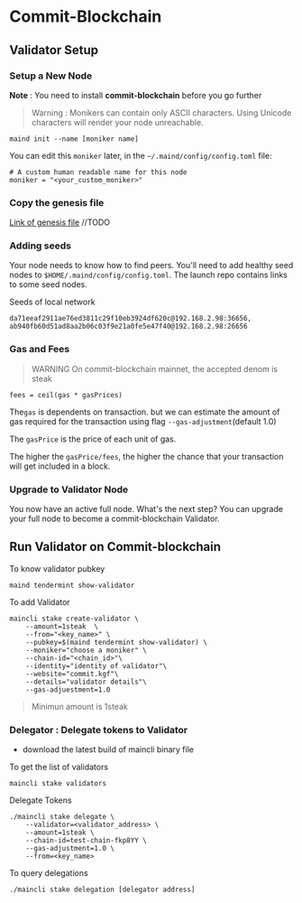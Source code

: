 Commit-Blockchain
===

## Validator Setup 
 ### Setup a New Node

**Note** : You need to install **commit-blockchain** before you go further


> Warning : Monikers can contain only ASCII characters. Using Unicode characters will render your node unreachable.

```
maind init --name [moniker name] 
```
You can edit this ```moniker``` later, in the ```~/.maind/config/config.toml``` file:
```
# A custom human readable name for this node
moniker = "<your_custom_moniker>"
```

### Copy the genesis file
[Link of genesis file]() //TODO


### Adding seeds
Your node needs to know how to find peers. You'll need to add healthy seed nodes to ```$HOME/.maind/config/config.toml```. The launch repo contains links to some seed nodes. 

Seeds of local network 
```
da71eeaf2911ae76ed3811c29f10eb3924df620c@192.168.2.98:36656,
ab940fb60d51ad8aa2b06c03f9e21a0fe5e47f40@192.168.2.98:26656
```

### Gas and Fees

> WARNING
On commit-blockchain mainnet, the accepted denom is steak

```
fees = ceil(gas * gasPrices)
```
The```gas``` is dependents on transaction. but we can estimate the amount of gas required for the transaction using flag ```--gas-adjustment```(default 1.0)

The ```gasPrice``` is the price of each unit of gas. 

The higher the ```gasPrice/fees```, the higher the chance that your transaction will get included in a block.



### Upgrade to Validator Node
You now have an active full node. What's the next step? You can upgrade your full node to become a commit-blockchain Validator.

## Run Validator on Commit-blockchain


To know validator pubkey 
```
maind tendermint show-validator 
```

To add Validator

```
maincli stake create-validator \
    --amount=1steak  \
    --from="<key_name>" \ 
    --pubkey=$(maind tendermint show-validator) \
    --moniker="choose a moniker" \
    --chain-id="<chain_id>"\
    --identity="identity of validator"\ 
    --website="commit.kgf"\ 
    --details="validator details"\
    --gas-adjuestment=1.0

```
> Minimun amount is 1steak


### Delegator : Delegate tokens to Validator

- download the latest build of maincli binary file

To get the list of validators
```
maincli stake validators

```
Delegate Tokens

```
./maincli stake delegate \
    --validator=<validator_address> \
    --amount=1steak \
    --chain-id=test-chain-fkp8YY \
    --gas-adjustment=1.0 \
    --from=<key_name> 

```

To query delegations 
```
./maincli stake delegation [delegator address]
```


